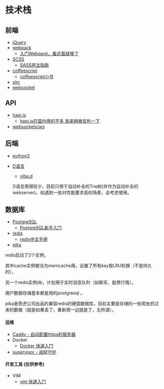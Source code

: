 # 技术栈

## 前端

* [jQuery](https://jquery.com/)
* [webpack](https://webpack.github.io/)
    * [入门Webpack，看这篇就够了](http://www.jianshu.com/p/42e11515c10f)
* [SCSS](http://sass-lang.com/)
    * [SASS用法指南](http://www.ruanyifeng.com/blog/2012/06/sass.html)
* [coffeescript](http://coffeescript.org/)
    * [coffeescript小书](https://read.douban.com/reader/ebook/198648/)
* [slm](https://github.com/slm-lang/slm)
* [websocket](http://www.ruanyifeng.com/blog/2017/05/websocket.html)

## API

* [hapi.js](https://hapijs.com/)
    * [hapi.js在国内用的不多,我来稍微安利一下]( http://t.cn/RpLef0w)
* [websockets/ws](https://github.com/websockets/ws)

## 后端

* [python3](http://python.org/)
* [D语言](https://dlang.org/)
    
    * [vibe.d](http://vibed.org/)

    D语言用得较少，目前只用于自动补全的Trie树(并作为自动补全的webserver)。如遇到一些对性能要求高的场景，会考虑使用。

## 数据库

* [PostgreSQL](https://www.postgresql.org/)
    * [PostgreSQL新手入门](http://www.ruanyifeng.com/blog/2013/12/getting_started_with_postgresql.html)
* [redis](https://redis.io/)
    * [redis中文手册](http://redisdoc.com/)
* [pika](https://github.com/Qihoo360/pika/wiki)

redis启动了2个实例，

其中cache实例被当为memcache用，设置了所有key按LRU轮换（不是持久的）。

另一个redis实例db，计划用于实时消息队列（如聊天、股票行情）。

用户数据存储基本都是用的postgresql 。

pika是奇虎公司出品的兼容redis的硬盘数据库，目前主要是存储的一些爬虫抓过来的数据（就是如果丢了，重新爬一边就是了，无所谓）。

#### 运维
* [Caddy - 自动配置https的服务器](https://caddyserver.com/)
* Docker
    * [Docker 快速入门](http://z42.readthedocs.io/zh/latest/docker.html)
* [supervisor - 进程守护](http://t.cn/RGmuP0g)


#### 开发工具 \(仅供参考\)

* VIM
    * [vim 快速入门](http://z42.readthedocs.io/zh/latest/devtools/vim.html)